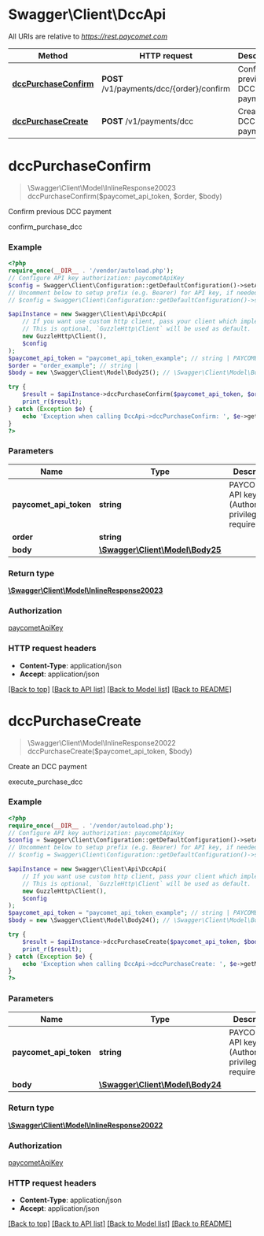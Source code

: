 # Swagger\Client\DccApi

All URIs are relative to *https://rest.paycomet.com*

Method | HTTP request | Description
------------- | ------------- | -------------
[**dccPurchaseConfirm**](DccApi.md#dccpurchaseconfirm) | **POST** /v1/payments/dcc/{order}/confirm | Confirm previous DCC payment
[**dccPurchaseCreate**](DccApi.md#dccpurchasecreate) | **POST** /v1/payments/dcc | Create an DCC payment

# **dccPurchaseConfirm**
> \Swagger\Client\Model\InlineResponse20023 dccPurchaseConfirm($paycomet_api_token, $order, $body)

Confirm previous DCC payment

confirm_purchase_dcc

### Example
```php
<?php
require_once(__DIR__ . '/vendor/autoload.php');
// Configure API key authorization: paycometApiKey
$config = Swagger\Client\Configuration::getDefaultConfiguration()->setApiKey('PAYCOMET-API-TOKEN', 'YOUR_API_KEY');
// Uncomment below to setup prefix (e.g. Bearer) for API key, if needed
// $config = Swagger\Client\Configuration::getDefaultConfiguration()->setApiKeyPrefix('PAYCOMET-API-TOKEN', 'Bearer');

$apiInstance = new Swagger\Client\Api\DccApi(
    // If you want use custom http client, pass your client which implements `GuzzleHttp\ClientInterface`.
    // This is optional, `GuzzleHttp\Client` will be used as default.
    new GuzzleHttp\Client(),
    $config
);
$paycomet_api_token = "paycomet_api_token_example"; // string | PAYCOMET API key (Authorization privilege required)
$order = "order_example"; // string | 
$body = new \Swagger\Client\Model\Body25(); // \Swagger\Client\Model\Body25 | 

try {
    $result = $apiInstance->dccPurchaseConfirm($paycomet_api_token, $order, $body);
    print_r($result);
} catch (Exception $e) {
    echo 'Exception when calling DccApi->dccPurchaseConfirm: ', $e->getMessage(), PHP_EOL;
}
?>
```

### Parameters

Name | Type | Description  | Notes
------------- | ------------- | ------------- | -------------
 **paycomet_api_token** | **string**| PAYCOMET API key (Authorization privilege required) |
 **order** | **string**|  |
 **body** | [**\Swagger\Client\Model\Body25**](../Model/Body25.md)|  | [optional]

### Return type

[**\Swagger\Client\Model\InlineResponse20023**](../Model/InlineResponse20023.md)

### Authorization

[paycometApiKey](../../README.md#paycometApiKey)

### HTTP request headers

 - **Content-Type**: application/json
 - **Accept**: application/json

[[Back to top]](#) [[Back to API list]](../../README.md#documentation-for-api-endpoints) [[Back to Model list]](../../README.md#documentation-for-models) [[Back to README]](../../README.md)

# **dccPurchaseCreate**
> \Swagger\Client\Model\InlineResponse20022 dccPurchaseCreate($paycomet_api_token, $body)

Create an DCC payment

execute_purchase_dcc

### Example
```php
<?php
require_once(__DIR__ . '/vendor/autoload.php');
// Configure API key authorization: paycometApiKey
$config = Swagger\Client\Configuration::getDefaultConfiguration()->setApiKey('PAYCOMET-API-TOKEN', 'YOUR_API_KEY');
// Uncomment below to setup prefix (e.g. Bearer) for API key, if needed
// $config = Swagger\Client\Configuration::getDefaultConfiguration()->setApiKeyPrefix('PAYCOMET-API-TOKEN', 'Bearer');

$apiInstance = new Swagger\Client\Api\DccApi(
    // If you want use custom http client, pass your client which implements `GuzzleHttp\ClientInterface`.
    // This is optional, `GuzzleHttp\Client` will be used as default.
    new GuzzleHttp\Client(),
    $config
);
$paycomet_api_token = "paycomet_api_token_example"; // string | PAYCOMET API key (Authorization privilege required)
$body = new \Swagger\Client\Model\Body24(); // \Swagger\Client\Model\Body24 | 

try {
    $result = $apiInstance->dccPurchaseCreate($paycomet_api_token, $body);
    print_r($result);
} catch (Exception $e) {
    echo 'Exception when calling DccApi->dccPurchaseCreate: ', $e->getMessage(), PHP_EOL;
}
?>
```

### Parameters

Name | Type | Description  | Notes
------------- | ------------- | ------------- | -------------
 **paycomet_api_token** | **string**| PAYCOMET API key (Authorization privilege required) |
 **body** | [**\Swagger\Client\Model\Body24**](../Model/Body24.md)|  | [optional]

### Return type

[**\Swagger\Client\Model\InlineResponse20022**](../Model/InlineResponse20022.md)

### Authorization

[paycometApiKey](../../README.md#paycometApiKey)

### HTTP request headers

 - **Content-Type**: application/json
 - **Accept**: application/json

[[Back to top]](#) [[Back to API list]](../../README.md#documentation-for-api-endpoints) [[Back to Model list]](../../README.md#documentation-for-models) [[Back to README]](../../README.md)

